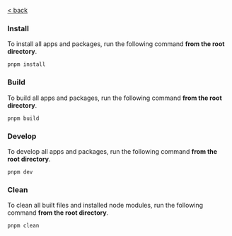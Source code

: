 [< back](../README.md)


### Install

To install all apps and packages, run the following command **from the root directory**.

```
pnpm install
```

### Build

To build all apps and packages, run the following command **from the root directory**.

```
pnpm build
```

### Develop

To develop all apps and packages, run the following command **from the root directory**.

```
pnpm dev
```

### Clean

To clean all built files and installed node modules, run the following command **from the root directory**.

```
pnpm clean
```
